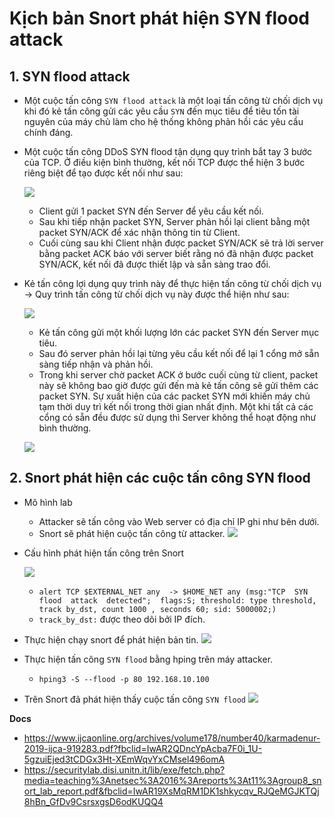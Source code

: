 # Kịch bản Snort phát hiện SYN flood attack
## 1. SYN flood attack
- Một cuộc tấn công `SYN flood attack` là một loại tấn công từ chối dịch vụ khi đó kẻ tấn công gửi các yêu cầu `SYN` đến mục tiêu để tiêu tốn tài nguyên của máy chủ làm cho hệ thống không phản hồi các yêu cầu chính đáng.
- Một cuộc tấn công DDoS SYN flood tận dụng quy trình bắt tay 3 bước của TCP. Ở điều kiện bình thường, kết nối TCP được thể hiện 3 bước riêng biệt để tạo được kết nối như sau:
  
  ![](https://i.ibb.co/PQYcYdm/Screenshot-from-2021-10-31-21-51-31.png)

  + Client gửi 1 packet SYN đến Server để yêu cầu kết nối.
  + Sau khi tiếp nhận packet SYN, Server phản hồi lại client bằng một packet SYN/ACK để xác nhận thông tin từ Client.
  + Cuối cùng sau khi Client nhận được packet SYN/ACK sẽ trả lời server bằng packet ACK báo với server biết rằng nó đã nhận được packet SYN/ACK, kết nối đã được thiết lập và sẵn sàng trao đổi.
- Kẻ tấn công lợi dụng quy trình này để thực hiện tấn công từ chối dịch vụ -> Quy trình tấn công từ chối dịch vụ này được thể hiện như sau: 
  
  ![](https://i.ibb.co/p43H0LD/Screenshot-from-2021-10-31-21-51-44.png)

  + Kẻ tấn công gửi một khối lượng lớn các packet SYN đến Server mục tiêu.
  + Sau đó server phản hồi lại từng yêu cầu kết nối để lại 1 cổng mở sẵn sàng tiếp nhận và phản hồi.
  + Trong khi server chờ packet ACK ở bước cuối cùng từ client, packet này sẽ không bao giờ được gửi đến mà kẻ tấn công sẽ gửi thêm các packet SYN. Sự xuất hiện của các packet SYN mới khiến máy chủ tạm thời duy trì kết nối trong thời gian nhất định. Một khi tất cả các cổng có sẵn đều được sử dụng thì Server không thể hoạt động như bình thường.
   
  ![](https://i.ibb.co/0Y6tdN7/Screenshot-from-2021-10-31-21-54-28.png)

## 2. Snort phát hiện các cuộc tấn công SYN flood
- Mô hình lab
  + Attacker sẽ tấn công vào Web server có địa chỉ IP ghi như bên dưới.
  + Snort sẽ phát hiện cuộc tấn công từ attacker.
![](https://i.ibb.co/qDYhWyt/Screenshot-from-2021-10-31-21-54-37.png)

- Cấu hình phát hiện tấn công trên Snort

  ![](https://i.ibb.co/bNpG3Bw/Screenshot-from-2021-10-31-22-17-39.png)

  + `alert TCP $EXTERNAL_NET any  -> $HOME_NET any (msg:"TCP  SYN flood  attack  detected";  flags:S; threshold: type threshold, track by_dst, count 1000 , seconds 60; sid: 5000002;)`
  + `track_by_dst:` được theo dõi bởi IP đích.

- Thực hiện chạy snort để phát hiện bản tin.
![](https://i.ibb.co/T2mFfqr/Screenshot-from-2021-10-31-22-26-37.png)

- Thực hiện tấn công `SYN flood` bằng hping trên máy attacker.
  + `hping3 -S --flood -p 80 192.168.10.100`
- Trên Snort đã phát hiện thấy cuộc tấn công `SYN flood`
  ![](https://i.ibb.co/3ThkYLH/Screenshot-from-2021-10-31-22-28-48.png)

__Docs__
- https://www.ijcaonline.org/archives/volume178/number40/karmadenur-2019-ijca-919283.pdf?fbclid=IwAR2QDncYpAcba7F0i_1U-5gzuiEjed3tCDGx3Ht-XEmWqvYxCMsel496omA
- https://securitylab.disi.unitn.it/lib/exe/fetch.php?media=teaching%3Anetsec%3A2016%3Areports%3At11%3Agroup8_snort_lab_report.pdf&fbclid=IwAR19XsMqRM1DK1shkycqv_RJQeMGJKTQj8hBn_GfDv9CsrsxgsD6odKUQQ4

